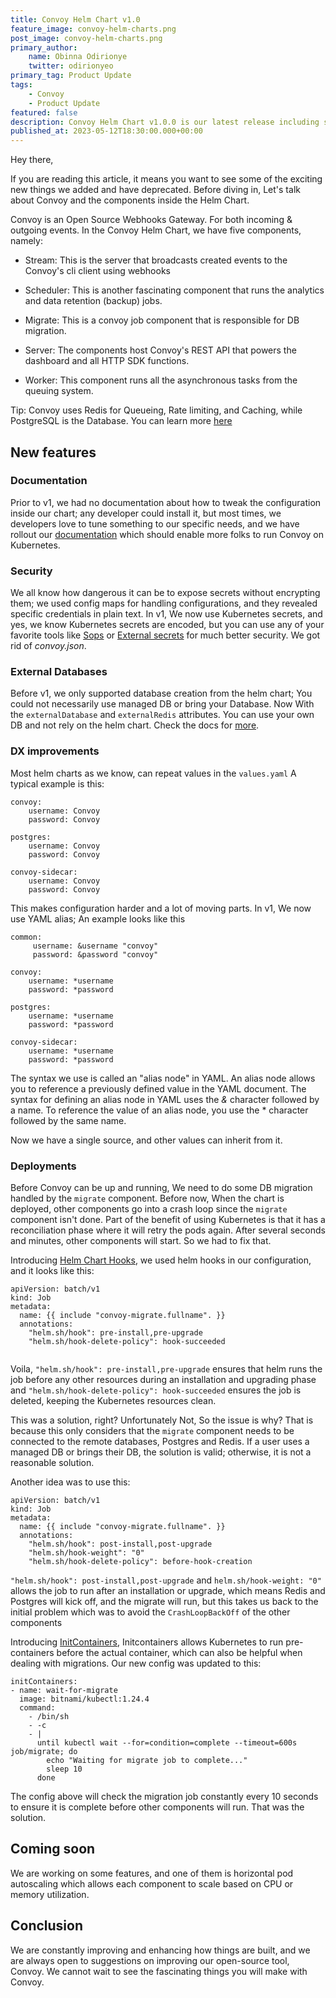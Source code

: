 ```yaml
---
title: Convoy Helm Chart v1.0
feature_image: convoy-helm-charts.png
post_image: convoy-helm-charts.png
primary_author:
    name: Obinna Odirionye
    twitter: odirionyeo
primary_tag: Product Update
tags:
    - Convoy
    - Product Update
featured: false
description: Convoy Helm Chart v1.0.0 is our latest release including so many exciting features - Documentation, DX Improvements, and so much more. In this blog post, we share these updates and what you can expect from Convoy Helm Chart v1.1.0
published_at: 2023-05-12T18:30:00.000+00:00
---
```


Hey there, 

If you are reading this article, it means you want to see some of the exciting new things we added and have deprecated. Before diving in, Let's talk about Convoy and the components inside the Helm Chart.

Convoy is an Open Source Webhooks Gateway. For both incoming & outgoing events. In the Convoy Helm Chart, we have five components, namely:

- Stream: This is the server that broadcasts created events to the Convoy's cli  client using webhooks

- Scheduler: This is another fascinating component that runs the analytics and data retention (backup) jobs.

- Migrate: This is a convoy job component that is responsible for DB migration.

- Server: The components host Convoy's REST API that powers the dashboard and all HTTP SDK functions.

- Worker: This component runs all the asynchronous tasks from the queuing system.

Tip: Convoy uses Redis for Queueing, Rate limiting, and Caching, while PostgreSQL is the Database. You can learn more [here](https://docs.getconvoy.io/deployment/architecture#components)

## New features

### Documentation
Prior to v1, we had no documentation about how to tweak the configuration inside our chart; any developer could install it, but most times, we developers love to tune something to our specific needs, and we have rollout our [documentation](https://github.com/frain-dev/helm-charts#convoy) which should enable more folks to run Convoy on Kubernetes.

### Security
We all know how dangerous it can be to expose secrets without encrypting them; we used config maps for handling configurations, and they revealed specific credentials in plain text. In v1, We now use Kubernetes secrets, and yes, we know Kubernetes secrets are encoded, but you can use any of your favorite tools like [Sops](https://fluxcd.io/flux/guides/mozilla-sops/) or [External secrets](https://github.com/external-secrets/external-secrets) for much better security. We got rid of *convoy.json*.

### External Databases
Before v1, we only supported database creation from the helm chart; You could not necessarily use managed DB or bring your Database. Now With the `externalDatabase` and `externalRedis` attributes. You can use your own DB and not rely on the helm chart. Check the docs for [more](https://github.com/frain-dev/helm-charts/blob/main/README.md).


### DX improvements
Most helm charts as we know, can repeat values in the `values.yaml` A typical example is this:

```shell
convoy:
    username: Convoy
    password: Convoy

postgres:
    username: Convoy
    password: Convoy

convoy-sidecar:
    username: Convoy
    password: Convoy
```

This makes configuration harder and a lot of moving parts. In v1, We now use YAML alias; An example looks like this

```shell
common:
     username: &username "convoy"
     password: &password "convoy"

convoy:
    username: *username
    password: *password

postgres:
    username: *username
    password: *password

convoy-sidecar:
    username: *username
    password: *password
```

The syntax we use is called an "alias node" in YAML. An alias node allows you to reference a previously defined value in the YAML document. The syntax for defining an alias node in YAML uses the *&* character followed by a name. To reference the value of an alias node, you use the * character followed by the same name.

Now we have a single source, and other values can inherit from it.

### Deployments
Before Convoy can be up and running, We need to do some DB migration handled by the `migrate` component. Before now, When the chart is deployed, other components go into a crash loop since the `migrate` component isn't done. Part of the benefit of using Kubernetes is that it has a reconciliation phase where it will retry the pods again. After several seconds and minutes, other components will start. So we had to fix that.

Introducing [Helm Chart Hooks](https://helm.sh/docs/topics/charts_hooks/), we used helm hooks in our configuration, and it looks like this:

```shell
apiVersion: batch/v1
kind: Job
metadata:
  name: {{ include "convoy-migrate.fullname". }}
  annotations:
    "helm.sh/hook": pre-install,pre-upgrade
    "helm.sh/hook-delete-policy": hook-succeeded
    
```
Voila, `"helm.sh/hook": pre-install,pre-upgrade` ensures that helm runs the job before any other resources during an installation and upgrading phase and `"helm.sh/hook-delete-policy": hook-succeeded` ensures the job is deleted,  keeping the Kubernetes resources clean.

This was a solution, right? Unfortunately Not, So the issue is why? That is because this only considers that the `migrate` component needs to be connected to the remote databases, Postgres and Redis. If a user uses a managed DB or brings their DB, the solution is valid; otherwise, it is not a reasonable solution.


Another idea was to use this:

```shell
apiVersion: batch/v1
kind: Job
metadata:
  name: {{ include "convoy-migrate.fullname". }}
  annotations:
    "helm.sh/hook": post-install,post-upgrade
    "helm.sh/hook-weight": "0"
    "helm.sh/hook-delete-policy": before-hook-creation
```

`"helm.sh/hook": post-install,post-upgrade` and  `helm.sh/hook-weight: "0"` allows the job to run after an installation or upgrade, which means Redis and Postgres will kick off, and the migrate will run, but this takes us back to the initial problem which was to avoid the `CrashLoopBackOff` of the other components

Introducing [InitContainers](https://kubernetes.io/docs/concepts/workloads/pods/init-containers/), Initcontainers allows Kubernetes to run pre-containers before the actual container, which can also be helpful when dealing with migrations. Our new config was updated to this:

```shell
initContainers:
- name: wait-for-migrate
  image: bitnami/kubectl:1.24.4
  command:
    - /bin/sh
    - -c
    - |
      until kubectl wait --for=condition=complete --timeout=600s job/migrate; do
        echo "Waiting for migrate job to complete..."
        sleep 10
      done
```

The config above will check the migration job constantly every 10 seconds to ensure it is complete before other components will run. That was the solution.

## Coming soon
We are working on some features, and one of them is horizontal pod autoscaling which allows each component to scale based on CPU or memory utilization.

## Conclusion
We are constantly improving and enhancing how things are built, and we are always open to suggestions on improving our open-source tool, Convoy. We cannot wait to see the fascinating things you will make with Convoy. 
